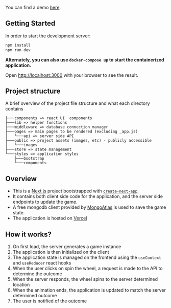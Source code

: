 You can find a demo [here](https://react-spin-and-win-game.vercel.app/).

## Getting Started

In order to start the development server:

```bash
npm install
npm run dev
```

**Alternately, you can also use `docker-compose up` to start the containerized
application.**

Open [http://localhost:3000](http://localhost:3000) with your browser to see the
result.

## Project structure

A brief overview of the project file structure and what each directory contains

```ascii
├───components => react UI  components
├───lib => helper functions
├───middleware => database connection manager
├───pages => main pages to be rendered (excluding _app.js)
│   └───api => server side API
├───public => project assets (images, etc) - publicly accessible
│   └───images
├───store => state management
└───styles => application styles
    ├───bootstrap
    └───components
```

## Overview

-   This is a [Next.js](https://nextjs.org/) project bootstrapped with
    [`create-next-app`](https://github.com/vercel/next.js/tree/canary/packages/create-next-app).
-   It contains both client side code for the application, and the server side
    endpoints to update the game.
-   A free mongodb client provided by
    [MongoAtlas](https://www.mongodb.com/cloud/atlas) is used to save the game
    state.
-   The application is hosted on [Vercel](https://vercel.com/)

## How it works?

1. On first load, the server generates a game instance
2. The application is then initialized on the client
3. The application state is managed on the frontend using the `useContext` and
   `useReducer` react hooks
4. When the user clicks on spin the wheel, a request is made to the API to
   determine the outcome
5. When the server responds, the wheel spins to the server determined location
6. When the animation ends, the application is updated to match the server
   determined outcome
7. The user is notified of the outcome
